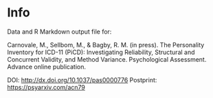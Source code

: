 # Info

Data and R Markdown output file for:

Carnovale, M., Sellbom, M., & Bagby, R. M. (in press). The Personality Inventory for ICD-11 	(PiCD): Investigating Reliability, Structural and Concurrent Validity, and Method 	Variance. Psychological Assessment. Advance online publication. 

DOI: http://dx.doi.org/10.1037/pas0000776
Postprint: https://psyarxiv.com/acn79
